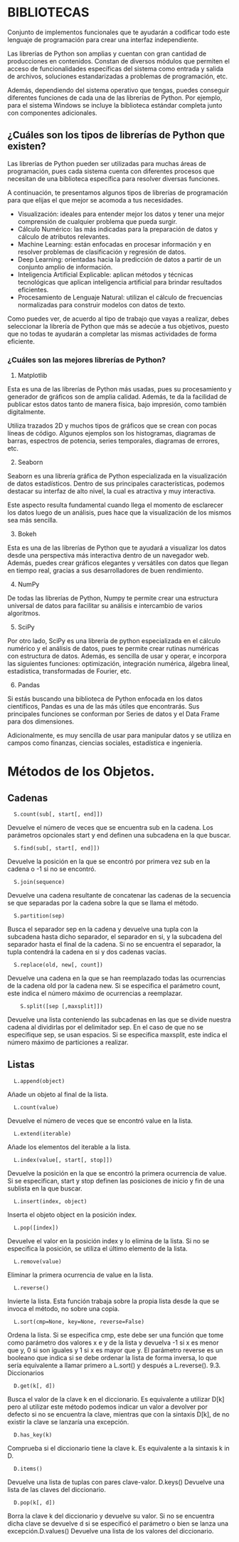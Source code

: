 # BIBLIOTECAS

Conjunto de implementos funcionales que te ayudarán a codificar todo este lenguaje de programación para crear una interfaz independiente. 

Las librerías de Python son amplias y cuentan con gran cantidad de producciones en contenidos. Constan de diversos módulos que permiten el acceso de funcionalidades específicas del sistema como entrada y salida de archivos, soluciones estandarizadas a problemas de programación, etc.

Además, dependiendo del sistema operativo que tengas, puedes conseguir diferentes funciones de cada una de las librerías de Python. Por ejemplo, para el sistema Windows se incluye la biblioteca estándar completa junto con componentes adicionales.

## ¿Cuáles son los tipos de librerías de Python que existen? 
Las librerías de Python pueden ser utilizadas para muchas áreas de programación, pues cada sistema cuenta con diferentes procesos que necesitan de una biblioteca específica para resolver diversas funciones.  

A continuación, te presentamos algunos tipos de librerías de programación para que elijas el que mejor se acomoda a tus necesidades.

* Visualización: ideales para entender mejor los datos y tener una mejor comprensión de cualquier problema que pueda surgir.
* Cálculo Numérico: las más indicadas para la preparación de datos y cálculo de atributos relevantes. 
* Machine Learning: están enfocadas en procesar información y en resolver problemas de clasificación y regresión de datos. 
* Deep Learning: orientadas hacia la predicción de datos a partir de un conjunto amplio de información. 
* Inteligencia Artificial Explicable: aplican métodos y técnicas tecnológicas que aplican inteligencia artificial para brindar resultados eficientes.
* Procesamiento de Lenguaje Natural: utilizan el cálculo de frecuencias normalizadas para construir modelos con datos de texto. 

Como puedes ver, de acuerdo al tipo de trabajo que vayas a realizar, debes seleccionar la librería de Python que más se adecúe a tus objetivos, puesto que no todas te ayudarán a completar las mismas actividades de forma eficiente.

### ¿Cuáles son las mejores librerías de Python?

1. Matplotlib

Esta es una de las librerías de Python más usadas, pues su procesamiento y generador de gráficos son de amplia calidad. Además, te da la facilidad de publicar estos datos tanto de manera física, bajo impresión, como también digitalmente.

Utiliza trazados 2D y muchos tipos de gráficos que se crean con pocas líneas de código. Algunos ejemplos son los histogramas, diagramas de barras, espectros de potencia, series temporales, diagramas de errores, etc. 

2. Seaborn

Seaborn es una librería gráfica de Python especializada en la visualización de datos estadísticos. Dentro de sus principales características, podemos destacar su interfaz de alto nivel, la cual es atractiva y muy interactiva. 

Este aspecto resulta fundamental cuando llega el momento de esclarecer los datos luego de un análisis, pues hace que la visualización de los mismos sea más sencilla.

3. Bokeh

Esta es una de las librerías de Python que te ayudará a visualizar los datos desde una perspectiva más interactiva dentro de un navegador web. Además, puedes crear gráficos elegantes y versátiles con datos que llegan en tiempo real, gracias a sus desarrolladores de buen rendimiento. 

4. NumPy

De todas las librerías de Python, Numpy te permite crear una estructura universal de datos para facilitar su análisis e intercambio de varios algoritmos.

5. SciPy

Por otro lado, SciPy es una librería de python especializada en el cálculo numérico y el análisis de datos, pues te permite crear rutinas numéricas con estructura de datos. Además, es sencilla de usar y operar, e incorpora las siguientes funciones: optimización, integración numérica, álgebra lineal, estadística, transformadas de Fourier, etc.

6. Pandas

Si estás buscando una biblioteca de Python enfocada en los datos científicos, Pandas es una de las más útiles que encontrarás. Sus principales funciones se conforman por Series de datos y el Data Frame para dos dimensiones.

Adicionalmente, es muy sencilla de usar para manipular datos y se utiliza en campos como finanzas, ciencias sociales, estadística e ingeniería. 



# Métodos de los Objetos.

## Cadenas

      S.count(sub[, start[, end]])

Devuelve el número de veces que se encuentra sub en la cadena. Los
parámetros opcionales start y end definen una subcadena en la que buscar.

      S.find(sub[, start[, end]])

Devuelve la posición en la que se encontró por primera vez sub en la cadena o
-1 si no se encontró.

      S.join(sequence)

Devuelve una cadena resultante de concatenar las cadenas de la secuencia se
que separadas por la cadena sobre la que se llama el método.

      S.partition(sep)

Busca el separador sep en la cadena y devuelve una tupla con la subcadena
hasta dicho separador, el separador en si, y la subcadena del separador hasta
el final de la cadena. Si no se encuentra el separador, la tupla contendrá la
cadena en si y dos cadenas vacías.

      S.replace(old, new[, count])

Devuelve una cadena en la que se han reemplazado todas las ocurrencias de la
cadena old por la cadena new. Si se especifica el parámetro count, este indica
el número máximo de ocurrencias a reemplazar.

        S.split([sep [,maxsplit]])

Devuelve una lista conteniendo las subcadenas en las que se divide nuestra
cadena al dividirlas por el delimitador sep. En el caso de que no se especifique
sep, se usan espacios. Si se especifica maxsplit, este indica el número máximo
de particiones a realizar.

## Listas

      L.append(object)

Añade un objeto al final de la lista.

      L.count(value)

Devuelve el número de veces que se encontró value en la lista.

      L.extend(iterable)

Añade los elementos del iterable a la lista.

      L.index(value[, start[, stop]])

Devuelve la posición en la que se encontró la primera ocurrencia de value. Si se
especifican, start y stop definen las posiciones de inicio y fin de una sublista en
la que buscar.

      L.insert(index, object)

Inserta el objeto object en la posición index.

      L.pop([index])

Devuelve el valor en la posición index y lo elimina de la lista. Si no se especifica
la posición, se utiliza el último elemento de la lista.

      L.remove(value)

Eliminar la primera ocurrencia de value en la lista.

      L.reverse()

Invierte la lista. Esta función trabaja sobre la propia lista desde la que se invoca
el método, no sobre una copia.

      L.sort(cmp=None, key=None, reverse=False)

Ordena la lista. Si se especifica cmp, este debe ser una función que tome como
parámetro dos valores x e y de la lista y devuelva -1 si x es menor que y, 0 si
son iguales y 1 si x es mayor que y. El parámetro reverse es un booleano que
indica si se debe ordenar la lista de forma inversa, lo que sería equivalente a
llamar primero a L.sort() y después a L.reverse().
9.3. Diccionarios

      D.get(k[, d])

Busca el valor de la clave k en el diccionario. Es equivalente a utilizar D[k] pero
al utilizar este método podemos indicar un valor a devolver por defecto si no se
encuentra la clave, mientras que con la sintaxis D[k], de no existir la clave se
lanzaría una excepción.

      D.has_key(k)

Comprueba si el diccionario tiene la clave k. Es equivalente a la sintaxis k in D.

      D.items()

Devuelve una lista de tuplas con pares clave-valor. D.keys() Devuelve una lista
de las claves del diccionario.

      D.pop(k[, d])

Borra la clave k del diccionario y devuelve su valor. Si no se encuentra dicha
clave se devuelve d si se especificó el parámetro o bien se lanza una
excepción.D.values() Devuelve una lista de los valores del diccionario.
